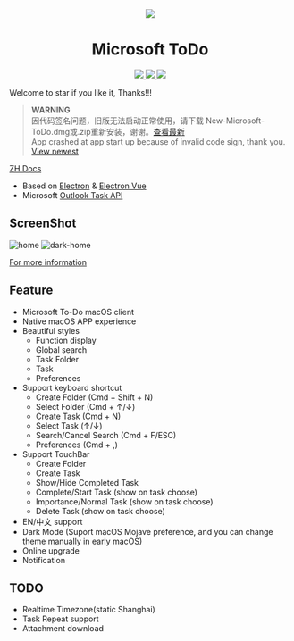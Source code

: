 <div align="center">
  <a src="https://woolson.github.io/microsoft-todo-for-mac/" target="_blank">
    <img src="https://user-images.githubusercontent.com/27878293/58305716-ac3ec880-7e2b-11e9-8ea3-8ad2b6f5032a.png" />
  </a>
</div>

<h1 align="center">Microsoft ToDo</h1>

<div align="center">
<a href="https://woolson.github.io/npmer-page/">
<img src="https://woolson.gitee.io/npmer-badge/dark%20mode-555555-supported-44cc11-gear-ffffff-square-flat-plain.svg" />
<img src="https://woolson.gitee.io/npmer-badge/touchbar-555555-supported-46bc99-check-ffffff-square-flat-plain.svg" />
<img src="https://woolson.gitee.io/npmer-badge/version-555555-2.0.2-7289da-square-flat-plain.svg" />
</a>
</div>

Welcome to star if you like it, Thanks!!!

> **WARNING**  
> 因代码签名问题，旧版无法启动正常使用，请下载 New-Microsoft-ToDo.dmg或.zip重新安装，谢谢。[查看最新](https://github.com/woolson/microsoft-todo-mac/releases/)  
> App crashed at app start up because of invalid code sign, thank you.  [View newest](https://github.com/woolson/microsoft-todo-mac/releases/)  

[ZH Docs](/README_ZH.md)

- Based on [Electron](https://electronjs.org/) & [Electron Vue](https://simulatedgreg.gitbooks.io/electron-vue/)
- Microsoft [Outlook Task API](https://docs.microsoft.com/en-us/previous-versions/office/office-365-api/api/version-2.0/task-rest-operations)

## ScreenShot

![home](./website/src/assets/etc-10.png)
![dark-home](./website/src/assets/etc-08.png)

[For more information](https://woolson.github.io/microsoft-todo-mac/)

## Feature

- Microsoft To-Do macOS client
- Native macOS APP experience
- Beautiful styles
  - Function display
  - Global search
  - Task Folder
  - Task
  - Preferences
- Support keyboard shortcut
  - Create Folder (Cmd + Shift + N)
  - Select Folder (Cmd + ↑/↓)
  - Create Task (Cmd + N)
  - Select Task (↑/↓)
  - Search/Cancel Search (Cmd + F/ESC)
  - Preferences (Cmd + ,)
- Support TouchBar
  - Create Folder
  - Create Task
  - Show/Hide Completed Task
  - Complete/Start Task (show on task choose)
  - Importance/Normal Task (show on task choose)
  - Delete Task (show on task choose)
- EN/中文 support
- Dark Mode (Suport macOS Mojave preference, and you can change theme manually in early macOS)
- Online upgrade
- Notification

## TODO

- Realtime Timezone(static Shanghai)
- Task Repeat support
- Attachment download
